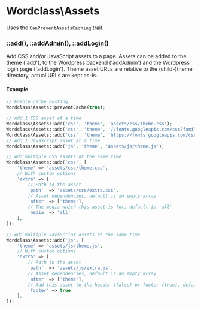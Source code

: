 # Wordclass\Assets
Uses the `CanPreventAssetsCaching` trait.

### ::add(), ::addAdmin(), ::addLogin()
Add CSS and/or JavaScript assets to a page. Assets can be added to the theme ('add'), to the Wordpress backend ('addAdmin') and the Wordpress login page ('addLogin'). Theme asset URLs are relative to the (child-)theme directory, actual URLs are kept as-is.

#### Example
```php
// Enable cache busting
Wordclass\Assets::preventCache(true);

// Add 1 CSS asset at a time
Wordclass\Assets::add('css', 'theme', 'assets/css/theme.css');
Wordclass\Assets::add('css', 'theme', '//fonts.googleapis.com/css?family=Open+Sans');
Wordclass\Assets::add('css', 'theme', 'https://fonts.googleapis.com/css?family=Open+Sans');
// Add 1 JavaScript asset at a time
Wordclass\Assets::add('js', 'theme', 'assets/js/theme.js');

// Add multiple CSS assets at the same time
Wordclass\Assets::add('css', [
    'theme' => 'assets/css/theme.css',
    // With custom options
    'extra' => [
        // Path to the asset
        'path'  => 'assets/css/extra.css',
        // Asset dependencies, default is an empty array
        'after' => ['theme'],
        // The media which this asset is for, default is 'all'
        'media' => 'all'
    ],
]);

// Add multiple JavaScript assets at the same time
Wordclass\Assets::add('js', [
    'theme' => 'assets/js/theme.js',
    // With custom options
    'extra' => [
        // Path to the asset
        'path'  => 'assets/js/extra.js',
        // Asset dependencies, default is an empty array
        'after' => ['theme'],
        // Add this asset to the header (false) or footer (true), default is true
        'footer' => true
    ],
]);
```
